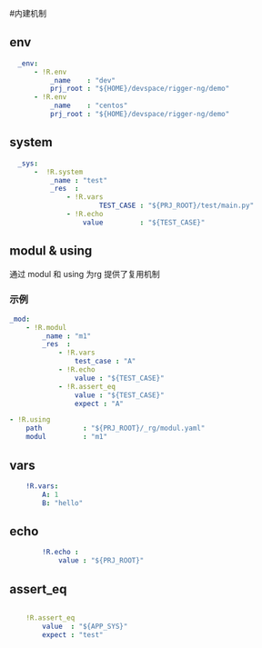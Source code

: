 #内建机制

## env
``` yaml
  _env:
      - !R.env
          _name    : "dev"
          prj_root : "${HOME}/devspace/rigger-ng/demo"
      - !R.env
          _name    : "centos"
          prj_root : "${HOME}/devspace/rigger-ng/demo"
```

## system

``` yaml
  _sys:
      -  !R.system
          _name : "test"
          _res  :
              - !R.vars
                      TEST_CASE : "${PRJ_ROOT}/test/main.py"
              - !R.echo
                  value         : "${TEST_CASE}"
```

## modul & using


通过 modul 和 using 为rg 提供了复用机制

### 示例
``` yaml
_mod:
    - !R.modul
        _name : "m1"
        _res  :
            - !R.vars
                test_case : "A"
            - !R.echo
                value : "${TEST_CASE}"
            - !R.assert_eq
                value : "${TEST_CASE}"
                expect : "A"
```
``` yaml
- !R.using
    path          : "${PRJ_ROOT}/_rg/modul.yaml"
    modul         : "m1"
```

## vars

``` yaml
    !R.vars:
        A: 1
        B: "hello"
```
## echo

``` yaml
        !R.echo :
            value : "${PRJ_ROOT}"
```

## assert_eq
``` yaml

    !R.assert_eq
        value  : "${APP_SYS}"
        expect : "test"

```

